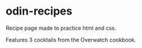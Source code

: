 # odin-recipes
Recipe page made to practice html and css.

Features 3 cocktails from the Overwatch cookbook.
